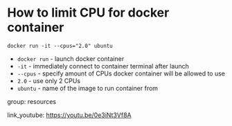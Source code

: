 # How to limit CPU for docker container

```docker
docker run -it --cpus="2.0" ubuntu
```

- `docker run` - launch docker container
- `-it` - immediately connect to container terminal after launch
- `--cpus` - specify amount of CPUs docker container will be allowed to use
- `2.0` - use only 2 CPUs
- `ubuntu` - name of the image to run container from

group: resources


link_youtube: https://youtu.be/0e3iNt3Vf8A
